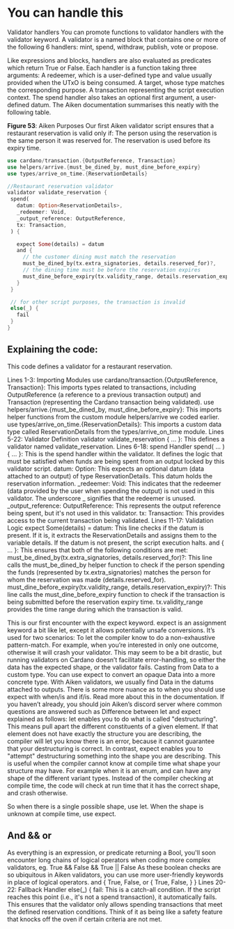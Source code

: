 # You can handle this

Validator handlers
You can promote functions to validator handlers with the validator keyword. A validator is a named block that contains one or more of the following 6 handlers: mint, spend, withdraw, publish, vote or propose.

Like expressions and blocks, handlers are also evaluated as predicates which return True or False. Each handler is a function taking three arguments:
A redeemer, which is a user-defined type and value usually provided when the UTxO is being consumed.
A target, whose type matches the corresponding purpose.
A transaction representing the script execution context.
The spend handler also takes an optional first argument, a user-defined datum. The Aiken documentation summarises this neatly with the following table. 

**Figure 53**: Aiken Purposes
Our first Aiken validator script ensures that a restaurant reservation is valid only if:
The person using the reservation is the same person it was reserved for.
The reservation is used before its expiry time.

```rust
use cardano/transaction.{OutputReference, Transaction}
use helpers/arrive.{must_be_dined_by, must_dine_before_expiry}
use types/arrive_on_time.{ReservationDetails}

//Restaurant reservation validator
validator validate_reservation {
 spend(
   datum: Option<ReservationDetails>,
   _redeemer: Void,
   _output_reference: OutputReference,
   tx: Transaction,
 ) {

   expect Some(details) = datum
   and {
     // the customer dining must match the reservation
     must_be_dined_by(tx.extra_signatories, details.reserved_for)?,
     // the dining time must be before the reservation expires
     must_dine_before_expiry(tx.validity_range, details.reservation_expiry)?,
   }
 }

 // for other script purposes, the transaction is invalid
 else(_) {
   fail
 }
}
```

## Explaining the code:

This code defines a validator for a restaurant reservation. 

Lines 1-3: Importing Modules
use cardano/transaction.{OutputReference, Transaction}: This imports types related to transactions, including OutputReference (a reference to a previous transaction output) and Transaction (representing the Cardano transaction being validated).
use helpers/arrive.{must_be_dined_by, must_dine_before_expiry}: This imports helper functions from the custom module helpers/arrive we coded earlier.
use types/arrive_on_time.{ReservationDetails}: This imports a custom data type called ReservationDetails from the types/arrive_on_time module.
Lines 5-22: Validator Definition
validator validate_reservation { ... }: This defines a validator named validate_reservation.
Lines 6-18: spend Handler
spend( ... ) { ... }: This is the spend handler within the validator. It defines the logic that must be satisfied when funds are being spent from an output locked by this validator script.
datum: Option<ReservationDetails>: This expects an optional datum (data attached to an output) of type ReservationDetails. This datum  holds the reservation information.
_redeemer: Void: This indicates that the redeemer (data provided by the user when spending the output) is not used in this validator. The underscore _ signifies that the redeemer is unused.
_output_reference: OutputReference: This represents the output reference being spent, but it's not used in this validator.
tx: Transaction: This provides access to the current transaction being validated.
Lines 11-17: Validation Logic
expect Some(details) = datum: This line checks if the datum is present. If it is, it extracts the ReservationDetails and assigns them to the variable details. If the datum is not present, the script execution halts.
and { ... }: This ensures that both of the following conditions are met:
must_be_dined_by(tx.extra_signatories, details.reserved_for)?: This line calls the must_be_dined_by helper function to check if the person spending the funds (represented by tx.extra_signatories) matches the person for whom the reservation was made (details.reserved_for). 
must_dine_before_expiry(tx.validity_range, details.reservation_expiry)?: This line calls the must_dine_before_expiry function to check if the transaction is being submitted before the reservation expiry time. tx.validity_range provides the time range during which the transaction is valid. 

This is our first encounter with the expect keyword.  expect is an assignment keyword a bit like let, except it allows potentially unsafe conversions. It’s used for two scenarios: 
To let the compiler know to do a non-exhaustive pattern-match. For example, when you’re interested in only one outcome, otherwise it will crash your validator. This may seem to be a bit drastic, but running validators on Cardano doesn’t facilitate error-handling, so either the data has the expected shape, or the validator fails.
Casting from Data to a custom type. You can use expect to convert an opaque Data into a more concrete type. With Aiken validators, we usually find Data in the datums attached to outputs. 
There is some more nuance as to when you should use expect with when/is and if/is. Read more about this in the documentation. If you haven’t already, you should join Aiken’s discord server where common questions are answered such as Difference between let and expect explained as follows:
let enables you to do what is called "destructuring". This means pull apart the different constituents of a given element. If that element does not have exactly the structure you are describing, the compiler will let you know there is an error, because it cannot guarantee that your destructuring is correct. In contrast, expect enables you to "attempt" destructuring something into the shape you are describing. This is useful when the compiler cannot know at compile time what shape your structure may have. For example when it is an enum, and can have any shape of the different variant types. Instead of the compiler checking at compile time, the code will check at run time that it has the correct shape, and crash otherwise.

So when there is a single possible shape, use let. When the shape is unknown at compile time, use expect.

## And && or

As everything is an expression, or predicate returning a Bool, you'll soon encounter long chains of logical operators when coding more complex validators, eg. 
True && False && True || False
As these boolean checks are so ubiquitous in Aiken validators, you can use more user-friendly keywords in place of logical operators.
and {
 True,
 False,
 or {
   True,
   False,
 }
}
Lines 20-22: Fallback Handler
else(_) { fail: This is a catch-all condition. If the script reaches this point (i.e., it's not a spend transaction), it automatically fails. This ensures that the validator only allows spending transactions that meet the defined reservation conditions. Think of it as being like a safety feature that knocks off the oven if certain criteria are not met. 
